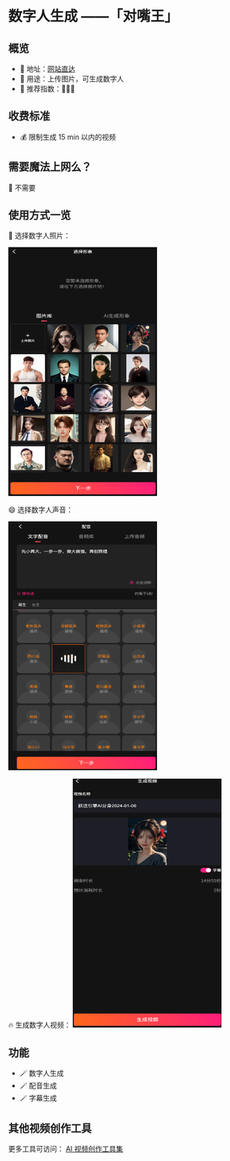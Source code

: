 # 数字人生成 ——「对嘴王」

##  概览
- 👋 地址：[网站直达](https://m.warpengine.cc)
- 🔧 用途：上传图片，可生成数字人
- 👯 推荐指数：🌟🌟🌟

##  收费标准
- 💰 限制生成 15 min 以内的视频

##  需要魔法上网么？
🙅 不需要

##  使用方式一览
👀 选择数字人照片：

<img src="/imgs/shuzi_image.png" width="300" height="500"/>

😄 选择数字人声音：

<img src="/imgs/shuzi_image-1.png" width="300" height="500"/>

🔥 生成数字人视频：
<img src="/imgs/shuzi_image-2.png" width="300" height="500"/>


##  功能
- 🪄 数字人生成
- 🪄 配音生成
- 🪄 字幕生成

## 其他视频创作工具
更多工具可访问： [AI 视频创作工具集](https://ai-bot.cn/favorites/ai-writing-tools/)
